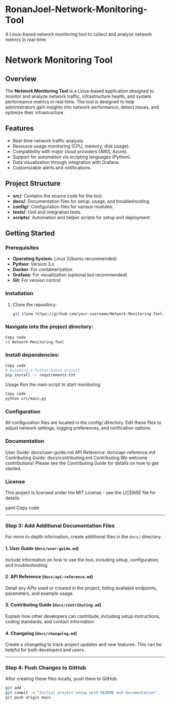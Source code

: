 # RonanJoel-Network-Monitoring-Tool
A Linux-based network monitoring tool to collect and analyze network metrics in real-time
# Network Monitoring Tool

## Overview
The **Network Monitoring Tool** is a Linux-based application designed to monitor and analyze network traffic, infrastructure health, and system performance metrics in real-time. The tool is designed to help administrators gain insights into network performance, detect issues, and optimize their infrastructure.

## Features
- Real-time network traffic analysis.
- Resource usage monitoring (CPU, memory, disk usage).
- Compatibility with major cloud providers (AWS, Azure).
- Support for automation via scripting languages (Python).
- Data visualization through integration with Grafana.
- Customizable alerts and notifications.

## Project Structure
- **src/**: Contains the source code for the tool.
- **docs/**: Documentation files for setup, usage, and troubleshooting.
- **config/**: Configuration files for various modules.
- **tests/**: Unit and integration tests.
- **scripts/**: Automation and helper scripts for setup and deployment.

## Getting Started

### Prerequisites
- **Operating System**: Linux (Ubuntu recommended)
- **Python**: Version 3.x
- **Docker**: For containerization
- **Grafana**: For visualization (optional but recommended)
- **Git**: For version control

### Installation
1. Clone the repository:
   ```bash
   git clone https://github.com/your-username/Network-Monitoring-Tool.git

### Navigate into the project directory:
 ```bash
Copy code
cd Network-Monitoring-Tool
```
### Install dependencies:
```bash
Copy code
# Assuming a Python-based project
pip install -r requirements.txt
```
Usage
Run the main script to start monitoring:

```bash
Copy code
python src/main.py
```
### Configuration
All configuration files are located in the config/ directory. Edit these files to adjust network settings, logging preferences, and notification options.

### Documentation
User Guide: docs/user-guide.md
API Reference: docs/api-reference.md
Contributing Guide: docs/contributing.md
Contributing
We welcome contributions! Please see the Contributing Guide for details on how to get started.

### License
This project is licensed under the MIT License - see the LICENSE file for details.

yaml
Copy code

---

### **Step 3: Add Additional Documentation Files**

For more in-depth information, create additional files in the `docs/` directory.

#### 1. **User Guide (`docs/user-guide.md`)**

Include information on how to use the tool, including setup, configuration, and troubleshooting.

#### 2. **API Reference (`docs/api-reference.md`)**

Detail any APIs used or created in the project, listing available endpoints, parameters, and example usage.

#### 3. **Contributing Guide (`docs/contributing.md`)**

Explain how other developers can contribute, including setup instructions, coding standards, and contact information.

#### 4. **Changelog (`docs/changelog.md`)**

Create a changelog to track project updates and new features. This can be helpful for both developers and users.

---

### **Step 4: Push Changes to GitHub**

After creating these files locally, push them to GitHub.

```bash
git add .
git commit -m "Initial project setup with README and documentation"
git push origin main

